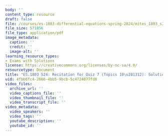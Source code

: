 ```yaml
---
body: ''
content_type: resource
draft: false
file: /courses/es-1803-differential-equations-spring-2024/mites_1803_s24_topics10-12-recit-qa.pdf
file_size: 571856
file_type: application/pdf
image_metadata:
  caption: ''
  credit: ''
  image-alt: ''
learning_resource_types:
- Exams with Solutions
license: https://creativecommons.org/licenses/by-nc-sa/4.0/
resourcetype: Document
title: "ES.1803 S24: Recitation for Quiz 7 (Topics 10\u201312): Solutions"
uid: 4fbb6fc4-2666-4bb5-9bcb-5c4724077fd8
video_files:
  archive_url: ''
  video_captions_file: ''
  video_thumbnail_file: ''
  video_transcript_file: ''
video_metadata:
  video_speakers: ''
  video_tags: ''
  youtube_description: ''
  youtube_id: ''
---
```

